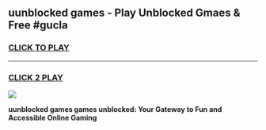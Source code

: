 
## uunblocked games - Play Unblocked Gmaes & Free #gucla
<h3>
<a href="https://news.freeplayer.one?title=uunblocked_games&ref=03M">CLICK TO PLAY</a></h3>
<hr>

<h3>
<a href="https://news.freeplayer.one?title=uunblocked_games&ref=03M">CLICK 2 PLAY</a>
  
</h3>

<a href="https://news.freeplayer.one?title=uunblocked_games&ref=03M"><img src="https://clearcache.store/games.png"></a>


**uunblocked games games unblocked: Your Gateway to Fun and Accessible Online Gaming**
